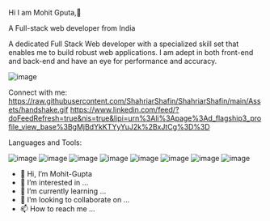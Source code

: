 Hi I am Mohit Gputa,👏

A Full-stack web developer from India

A dedicated Full Stack Web developer with a specialized skill set that enables me to build robust web applications. I am adept in both front-end and back-end and have an eye for performance and accuracy.



![image](https://user-images.githubusercontent.com/87434625/153193615-25457331-7ad9-4ca3-ad04-3136d1c1a845.png)



Connect with me:
https://raw.githubusercontent.com/ShahriarShafin/ShahriarShafin/main/Assets/handshake.gif
https://www.linkedin.com/feed/?doFeedRefresh=true&nis=true&lipi=urn%3Ali%3Apage%3Ad_flagship3_profile_view_base%3BgMjBdYkKTYyYuJ2k%2BxJtCg%3D%3D

Languages and Tools:


![image](https://user-images.githubusercontent.com/87434625/153195948-a7020430-24a1-42fd-9c52-5e9699a7b7c0.png)
![image](https://user-images.githubusercontent.com/87434625/153195965-77d9d1ee-178c-40df-b5d0-adbd86e0960e.png)
![image](https://user-images.githubusercontent.com/87434625/153196139-78565576-3945-4a5a-94d0-48e4599988ae.png)
![image](https://user-images.githubusercontent.com/87434625/153196182-d5286cf7-b8a2-4d07-a770-cbbf41c85f66.png)
![image](https://user-images.githubusercontent.com/87434625/153196208-f3a22c54-0030-4bc8-abfe-fcf3737ced0d.png)
![image](https://user-images.githubusercontent.com/87434625/153196234-e19501f5-a5ff-472a-a36c-a5d4de07cad2.png)
![image](https://user-images.githubusercontent.com/87434625/153196258-37ab656a-d816-49e8-acf0-ab8cccefd40e.png)
![image](https://user-images.githubusercontent.com/87434625/153196165-d7f8ce5f-0354-439c-a04f-8a5c8a625b5d.png)



- 👋 Hi, I’m Mohit-Gupta
- 👀 I’m interested in ...
- 🌱 I’m currently learning ...
- 💞️ I’m looking to collaborate on ...
- 📫 How to reach me ...

<!---
12Mohit-Gupta/12Mohit-Gupta is a ✨ special ✨ repository because its `README.md` (this file) appears on your GitHub profile.
You can click the Preview link to take a look at your changes.
--->
